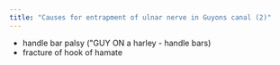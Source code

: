 ```yaml
---
title: "Causes for entrapment of ulnar nerve in Guyons canal (2)"
---
```

- handle bar palsy (&quot;GUY ON a harley - handle bars)
- fracture of hook of hamate

